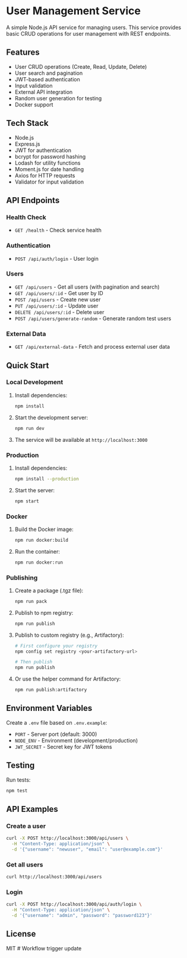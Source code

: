 # User Management Service

A simple Node.js API service for managing users. This service provides basic CRUD operations for user management with REST endpoints.

## Features

- User CRUD operations (Create, Read, Update, Delete)
- User search and pagination
- JWT-based authentication
- Input validation
- External API integration
- Random user generation for testing
- Docker support

## Tech Stack

- Node.js
- Express.js
- JWT for authentication
- bcrypt for password hashing
- Lodash for utility functions
- Moment.js for date handling
- Axios for HTTP requests
- Validator for input validation

## API Endpoints

### Health Check
- `GET /health` - Check service health

### Authentication
- `POST /api/auth/login` - User login

### Users
- `GET /api/users` - Get all users (with pagination and search)
- `GET /api/users/:id` - Get user by ID
- `POST /api/users` - Create new user
- `PUT /api/users/:id` - Update user
- `DELETE /api/users/:id` - Delete user
- `POST /api/users/generate-random` - Generate random test users

### External Data
- `GET /api/external-data` - Fetch and process external user data

## Quick Start

### Local Development

1. Install dependencies:
   ```bash
   npm install
   ```

2. Start the development server:
   ```bash
   npm run dev
   ```

3. The service will be available at `http://localhost:3000`

### Production

1. Install dependencies:
   ```bash
   npm install --production
   ```

2. Start the server:
   ```bash
   npm start
   ```

### Docker

1. Build the Docker image:
   ```bash
   npm run docker:build
   ```

2. Run the container:
   ```bash
   npm run docker:run
   ```

### Publishing

1. Create a package (.tgz file):
   ```bash
   npm run pack
   ```

2. Publish to npm registry:
   ```bash
   npm run publish
   ```

3. Publish to custom registry (e.g., Artifactory):
   ```bash
   # First configure your registry
   npm config set registry <your-artifactory-url>
   
   # Then publish
   npm run publish
   ```

4. Or use the helper command for Artifactory:
   ```bash
   npm run publish:artifactory
   ```

## Environment Variables

Create a `.env` file based on `.env.example`:

- `PORT` - Server port (default: 3000)
- `NODE_ENV` - Environment (development/production)
- `JWT_SECRET` - Secret key for JWT tokens

## Testing

Run tests:
```bash
npm test
```

## API Examples

### Create a user
```bash
curl -X POST http://localhost:3000/api/users \
  -H "Content-Type: application/json" \
  -d '{"username": "newuser", "email": "user@example.com"}'
```

### Get all users
```bash
curl http://localhost:3000/api/users
```

### Login
```bash
curl -X POST http://localhost:3000/api/auth/login \
  -H "Content-Type: application/json" \
  -d '{"username": "admin", "password": "password123"}'
```

## License

MIT # Workflow trigger update

